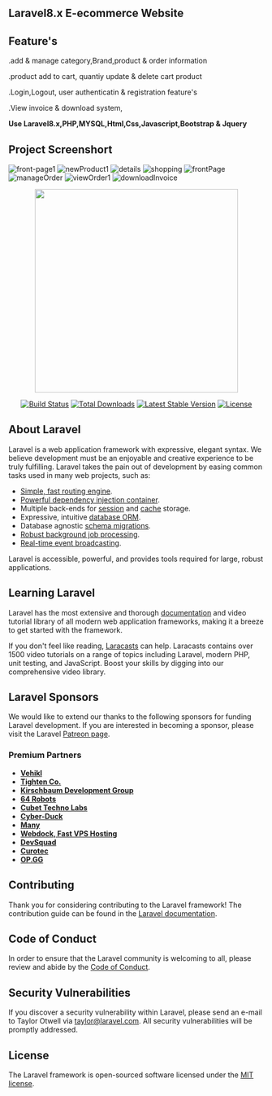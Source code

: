 ## Laravel8.x E-ecommerce Website
## Feature's
  <p>.add & manage category,Brand,product & order information</p>
  <p>.product add to cart, quantiy update & delete cart product</p>
  <p>.Login,Logout, user authenticatin & registration feature's</p>
  <p>.View invoice & download system,</p>
  <p>
    <b>Use Laravel8.x,PHP,MYSQL,Html,Css,Javascript,Bootstrap & Jquery</b></p>

## Project Screenshort

![front-page1](https://user-images.githubusercontent.com/33853494/124705023-d32abc80-df16-11eb-8e6a-62cf8f967ec2.png)
![newProduct1](https://user-images.githubusercontent.com/33853494/124704876-9c54a680-df16-11eb-9e14-0b7f35879d44.png)
![details](https://user-images.githubusercontent.com/33853494/124704912-ac6c8600-df16-11eb-86df-92ac1efeee58.png)
![shopping](https://user-images.githubusercontent.com/33853494/124705290-3f0d2500-df17-11eb-8636-51dcb3bb521d.png)
![frontPage](https://user-images.githubusercontent.com/33853494/124704481-f7d26480-df15-11eb-80e6-e53dc8f23b1f.png)
![manageOrder](https://user-images.githubusercontent.com/33853494/124703417-1899ba80-df14-11eb-89cb-54e1bda33716.png)
![viewOrder1](https://user-images.githubusercontent.com/33853494/124703531-4e3ea380-df14-11eb-8514-7ee285f2a1ef.png)
![downloadInvoice](https://user-images.githubusercontent.com/33853494/124703606-657d9100-df14-11eb-8133-19ed5026d3dd.png)

<p align="center"><a href="https://laravel.com" target="_blank"><img src="https://raw.githubusercontent.com/laravel/art/master/logo-lockup/5%20SVG/2%20CMYK/1%20Full%20Color/laravel-logolockup-cmyk-red.svg" width="400"></a></p>

<p align="center">
<a href="https://travis-ci.org/laravel/framework"><img src="https://travis-ci.org/laravel/framework.svg" alt="Build Status"></a>
<a href="https://packagist.org/packages/laravel/framework"><img src="https://img.shields.io/packagist/dt/laravel/framework" alt="Total Downloads"></a>
<a href="https://packagist.org/packages/laravel/framework"><img src="https://img.shields.io/packagist/v/laravel/framework" alt="Latest Stable Version"></a>
<a href="https://packagist.org/packages/laravel/framework"><img src="https://img.shields.io/packagist/l/laravel/framework" alt="License"></a>
</p>

## About Laravel
Laravel is a web application framework with expressive, elegant syntax. We believe development must be an enjoyable and creative experience to be truly fulfilling. Laravel takes the pain out of development by easing common tasks used in many web projects, such as:

- [Simple, fast routing engine](https://laravel.com/docs/routing).
- [Powerful dependency injection container](https://laravel.com/docs/container).
- Multiple back-ends for [session](https://laravel.com/docs/session) and [cache](https://laravel.com/docs/cache) storage.
- Expressive, intuitive [database ORM](https://laravel.com/docs/eloquent).
- Database agnostic [schema migrations](https://laravel.com/docs/migrations).
- [Robust background job processing](https://laravel.com/docs/queues).
- [Real-time event broadcasting](https://laravel.com/docs/broadcasting).

Laravel is accessible, powerful, and provides tools required for large, robust applications.

## Learning Laravel

Laravel has the most extensive and thorough [documentation](https://laravel.com/docs) and video tutorial library of all modern web application frameworks, making it a breeze to get started with the framework.

If you don't feel like reading, [Laracasts](https://laracasts.com) can help. Laracasts contains over 1500 video tutorials on a range of topics including Laravel, modern PHP, unit testing, and JavaScript. Boost your skills by digging into our comprehensive video library.

## Laravel Sponsors

We would like to extend our thanks to the following sponsors for funding Laravel development. If you are interested in becoming a sponsor, please visit the Laravel [Patreon page](https://patreon.com/taylorotwell).

### Premium Partners

- **[Vehikl](https://vehikl.com/)**
- **[Tighten Co.](https://tighten.co)**
- **[Kirschbaum Development Group](https://kirschbaumdevelopment.com)**
- **[64 Robots](https://64robots.com)**
- **[Cubet Techno Labs](https://cubettech.com)**
- **[Cyber-Duck](https://cyber-duck.co.uk)**
- **[Many](https://www.many.co.uk)**
- **[Webdock, Fast VPS Hosting](https://www.webdock.io/en)**
- **[DevSquad](https://devsquad.com)**
- **[Curotec](https://www.curotec.com/services/technologies/laravel/)**
- **[OP.GG](https://op.gg)**

## Contributing

Thank you for considering contributing to the Laravel framework! The contribution guide can be found in the [Laravel documentation](https://laravel.com/docs/contributions).

## Code of Conduct

In order to ensure that the Laravel community is welcoming to all, please review and abide by the [Code of Conduct](https://laravel.com/docs/contributions#code-of-conduct).

## Security Vulnerabilities

If you discover a security vulnerability within Laravel, please send an e-mail to Taylor Otwell via [taylor@laravel.com](mailto:taylor@laravel.com). All security vulnerabilities will be promptly addressed.

## License

The Laravel framework is open-sourced software licensed under the [MIT license](https://opensource.org/licenses/MIT).
